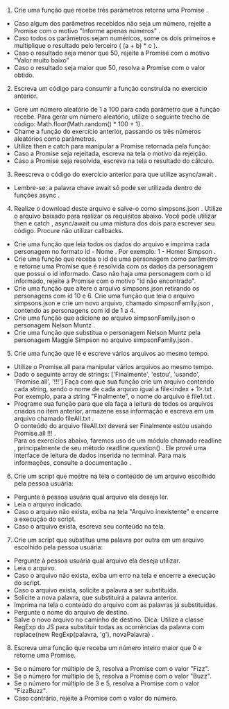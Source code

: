 1. Crie uma função que recebe três parâmetros retorna uma Promise .
- Caso algum dos parâmetros recebidos não seja um número, rejeite a Promise com o motivo "Informe apenas números" .
- Caso todos os parâmetros sejam numéricos, some os dois primeiros e multiplique o resultado pelo terceiro ( (a + b) * c ).
- Caso o resultado seja menor que 50, rejeite a Promise com o motivo "Valor muito baixo"
- Caso o resultado seja maior que 50, resolva a Promise com o valor obtido.
2. Escreva um código para consumir a função construída no exercício anterior.
- Gere um número aleatório de 1 a 100 para cada parâmetro que a função recebe. Para gerar um número aleatório, utilize o seguinte trecho de código: Math.floor(Math.random() * 100 + 1) .
- Chame a função do exercício anterior, passando os três números aleatórios como parâmetros.
- Utilize then e catch para manipular a Promise retornada pela função:
- Caso a Promise seja rejeitada, escreva na tela o motivo da rejeição.
- Caso a Promise seja resolvida, escreva na tela o resultado do cálculo.
3. Reescreva o código do exercício anterior para que utilize async/await .
- Lembre-se: a palavra chave await só pode ser utilizada dentro de funções async .
4. Realize o download deste arquivo e salve-o como simpsons.json . Utilize o arquivo baixado para realizar os requisitos abaixo.
Você pode utilizar then e catch , async/await ou uma mistura dos dois para escrever seu código. Procure não utilizar callbacks.
- Crie uma função que leia todos os dados do arquivo e imprima cada personagem no formato id - Nome . Por exemplo: 1 - Homer Simpson .
- Crie uma função que receba o id de uma personagem como parâmetro e retorne uma Promise que é resolvida com os dados da personagem que possui o id informado. Caso não haja uma personagem com o id informado, rejeite a Promise com o motivo "id não encontrado".
- Crie uma função que altere o arquivo simpsons.json retirando os personagens com id 10 e 6.
Crie uma função que leia o arquivo simpsons.json e crie um novo arquivo, chamado simpsonFamily.json , contendo as personagens com id de 1 a 4.
- Crie uma função que adicione ao arquivo simpsonFamily.json o personagem Nelson Muntz .
- Crie uma função que substitua o personagem Nelson Muntz pela personagem Maggie Simpson no arquivo simpsonFamily.json .
5. Crie uma função que lê e escreve vários arquivos ao mesmo tempo.
- Utilize o Promise.all para manipular vários arquivos ao mesmo tempo.
- Dado o seguinte array de strings: ['Finalmente', 'estou', 'usando', 'Promise.all', '!!!'] Faça com que sua função crie um arquivo contendo cada string, sendo o nome de cada arquivo igual a file<index + 1>.txt . Por exemplo, para a string "Finalmente", o nome do arquivo é file1.txt .
- Programe sua função para que ela faça a leitura de todos os arquivos criados no item anterior, armazene essa informação e escreva em um arquivo chamado fileAll.txt .</br> 
O conteúdo do arquivo fileAll.txt deverá ser Finalmente estou usando Promise.all !!! . </br> 
Para os exercícios abaixo, faremos uso de um módulo chamado readline , principalmente de seu método readline.question() . Ele provê uma interface de leitura de dados inserida no terminal. Para mais informações, consulte a documentação .
6. Crie um script que mostre na tela o conteúdo de um arquivo escolhido pela pessoa usuária:
- Pergunte à pessoa usuária qual arquivo ela deseja ler.
- Leia o arquivo indicado.
- Caso o arquivo não exista, exiba na tela "Arquivo inexistente" e encerre a execução do script.
- Caso o arquivo exista, escreva seu conteúdo na tela.
7. Crie um script que substitua uma palavra por outra em um arquivo escolhido pela pessoa usuária:
- Pergunte à pessoa usuária qual arquivo ela deseja utilizar.
- Leia o arquivo.
- Caso o arquivo não exista, exiba um erro na tela e encerre a execução do script.
- Caso o arquivo exista, solicite a palavra a ser substituída.
- Solicite a nova palavra, que substituirá a palavra anterior.
- Imprima na tela o conteúdo do arquivo com as palavras já substituídas.
- Pergunte o nome do arquivo de destino.
- Salve o novo arquivo no caminho de destino.
Dica: Utilize a classe RegExp do JS para substituir todas as ocorrências da palavra com replace(new RegExp(palavra, 'g'), novaPalavra) .
8. Escreva uma função que receba um número inteiro maior que 0 e retorne uma Promise.
- Se o número for múltiplo de 3, resolva a Promise com o valor "Fizz".
- Se o número for múltiplo de 5, resolva a Promise com o valor "Buzz".
- Se o número for múltiplo de 3 e 5, resolva a Promise com o valor "FizzBuzz".
- Caso contrário, rejeite a Promise com o valor do número.
